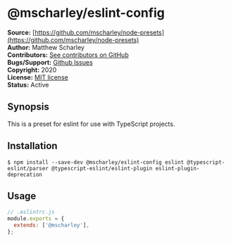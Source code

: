 # @mscharley/eslint-config

**Source:** [https://github.com/mscharley/node-presets](https://github.com/mscharley/node-presets)  
**Author:** Matthew Scharley  
**Contributors:** [See contributors on GitHub][gh-contrib]  
**Bugs/Support:** [Github Issues][gh-issues]  
**Copyright:** 2020  
**License:** [MIT license][license]  
**Status:** Active

## Synopsis

This is a preset for eslint for use with TypeScript projects.

## Installation

```console
$ npm install --save-dev @mscharley/eslint-config eslint @typescript-eslint/parser @typescript-eslint/eslint-plugin eslint-plugin-deprecation
```

## Usage

```js
// .eslintrc.js
module.exports = {
  extends: ['@mscharley'],
};
```

[gh-contrib]: https://github.com/mscharley/node-presets/graphs/contributors
[gh-issues]: https://github.com/mscharley/node-presets/issues
[license]: https://github.com/mscharley/node-presets/blob/master/LICENSE
